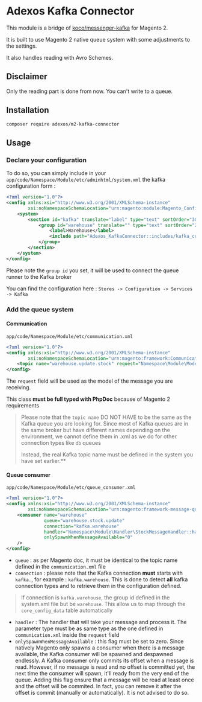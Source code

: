 # Adexos Kafka Connector

This module is a bridge of [koco/messenger-kafka](https://github.com/KonstantinCodes/messenger-kafka/tree/master) for
Magento 2.

It is built to use Magento 2 native queue system with some adjustments to the settings.

It also handles reading with Avro Schemes.

## Disclaimer

Only the reading part is done from now. You can't write to a queue.

## Installation

```bash
composer require adexos/m2-kafka-connector
```

## Usage

### Declare your configuration

To do so, you can simply include in your `app/code/Namespace/Module/etc/adminhtml/system.xml` the kafka configuration
form :

```xml
<?xml version="1.0"?>
<config xmlns:xsi="http://www.w3.org/2001/XMLSchema-instance"
        xsi:noNamespaceSchemaLocation="urn:magento:module:Magento_Config:etc/system_file.xsd">
    <system>
        <section id="kafka" translate="label" type="text" sortOrder="300" showInDefault="1">
            <group id="warehouse" translate="" type="text" sortOrder="20" showInDefault="1">
                <label>Warehouse</label>
                <include path="Adexos_KafkaConnector::includes/kafka_conf_included.xml"/>
            </group>
        </section>
    </system>
</config>
```

Please note the `group id` you set, it will be used to connect the queue runner to the Kafka broker

You can find the configuration here : `Stores -> Configuration -> Services -> Kafka`

### Add the queue system

#### Communication

`app/code/Namespace/Module/etc/communication.xml`

```xml
<?xml version="1.0"?>
<config xmlns:xsi="http://www.w3.org/2001/XMLSchema-instance"
        xsi:noNamespaceSchemaLocation="urn:magento:framework:Communication/etc/communication.xsd">
    <topic name="warehouse.update.stock" request="Namespace\Module\Model\StockMessage"/>
</config>
```

The `request` field will be used as the model of the message you are receiving.

This class **must be full typed with PhpDoc** because of Magento 2 requirements

> Please note that the `topic name` DO NOT HAVE to be the same as the Kafka queue you are looking for.
> Since most of Kafka queues are in the same broker but have different names depending on the environment, we cannot
> define them in .xml as we do for other connection types like `db` queues
>
> Instead, the real Kafka topic name must be defined in the system you have set earlier.**

#### Queue consumer

`app/code/Namespace/Module/etc/queue_consumer.xml`

```xml
<?xml version="1.0"?>
<config xmlns:xsi="http://www.w3.org/2001/XMLSchema-instance"
        xsi:noNamespaceSchemaLocation="urn:magento:framework-message-queue:etc/consumer.xsd">
    <consumer name="warehouse"
              queue="warehouse.stock.update"
              connection="kafka.warehouse"
              handler="Namespace\Module\Handler\StockMessageHandler::handle"
              onlySpawnWhenMessageAvailable="0"
    />
</config>
```

- `queue` : as per Magento doc, it must be identical to the topic name defined in the `communication.xml` file
- `connection` : please note that the Kafka connection **must** starts with `kafka.`, for example : `kafka.warehouse`.
  This is done to detect **all** kafka connection types and to retrieve them in the configuration defined.

> If connection is `kafka.warehouse`, the group id defined in the system.xml file but be `warehouse`. This allow us to
> map through the `core_config_data` table automatically
>

- `handler` : The handler that will take your message and process it. The parameter type must be as same type as the one
  defined in `communication.xml` inside the `request` field
- `onlySpawnWhenMessageAvailable` : this flag must be set to zero. Since natively Magento only spawns a consumer when
  there is a message available, the Kafka consumer will be spawned and despawned endlessly. A Kafka consumer only
  commits its offset when a message is read. However, if no message is read and no offset is committed yet, the next
  time the consumer will spawn, it'll ready from the very end of the queue. Adding this flag ensure that a message will
  be read at least once and the offset will be commited. In fact, you can remove it after the offset is commit (manually
  or automatically). It is not advised to do so.
